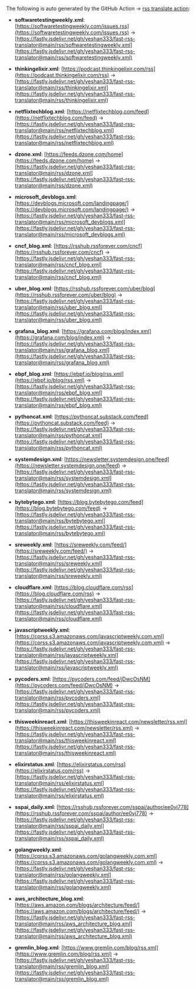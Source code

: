 The following is auto generated by the GitHub Action -> [rss translate action](.github/workflows/test_github_action.yaml):

<!-- fast-rss-translator: start -->

- **softwaretestingweekly.xml**: [https://softwaretestingweekly.com/issues.rss](https://softwaretestingweekly.com/issues.rss) -> [https://fastly.jsdelivr.net/gh/yeshan333/fast-rss-translator@main/rss/softwaretestingweekly.xml](https://fastly.jsdelivr.net/gh/yeshan333/fast-rss-translator@main/rss/softwaretestingweekly.xml)

- **thinkingelixir.xml**: [https://podcast.thinkingelixir.com/rss](https://podcast.thinkingelixir.com/rss) -> [https://fastly.jsdelivr.net/gh/yeshan333/fast-rss-translator@main/rss/thinkingelixir.xml](https://fastly.jsdelivr.net/gh/yeshan333/fast-rss-translator@main/rss/thinkingelixir.xml)

- **netflixtechblog.xml**: [https://netflixtechblog.com/feed](https://netflixtechblog.com/feed) -> [https://fastly.jsdelivr.net/gh/yeshan333/fast-rss-translator@main/rss/netflixtechblog.xml](https://fastly.jsdelivr.net/gh/yeshan333/fast-rss-translator@main/rss/netflixtechblog.xml)

- **dzone.xml**: [https://feeds.dzone.com/home](https://feeds.dzone.com/home) -> [https://fastly.jsdelivr.net/gh/yeshan333/fast-rss-translator@main/rss/dzone.xml](https://fastly.jsdelivr.net/gh/yeshan333/fast-rss-translator@main/rss/dzone.xml)

- **microsoft_devblogs.xml**: [https://devblogs.microsoft.com/landingpage/](https://devblogs.microsoft.com/landingpage/) -> [https://fastly.jsdelivr.net/gh/yeshan333/fast-rss-translator@main/rss/microsoft_devblogs.xml](https://fastly.jsdelivr.net/gh/yeshan333/fast-rss-translator@main/rss/microsoft_devblogs.xml)

- **cncf_blog.xml**: [https://rsshub.rssforever.com/cncf](https://rsshub.rssforever.com/cncf) -> [https://fastly.jsdelivr.net/gh/yeshan333/fast-rss-translator@main/rss/cncf_blog.xml](https://fastly.jsdelivr.net/gh/yeshan333/fast-rss-translator@main/rss/cncf_blog.xml)

- **uber_blog.xml**: [https://rsshub.rssforever.com/uber/blog](https://rsshub.rssforever.com/uber/blog) -> [https://fastly.jsdelivr.net/gh/yeshan333/fast-rss-translator@main/rss/uber_blog.xml](https://fastly.jsdelivr.net/gh/yeshan333/fast-rss-translator@main/rss/uber_blog.xml)

- **grafana_blog.xml**: [https://grafana.com/blog/index.xml](https://grafana.com/blog/index.xml) -> [https://fastly.jsdelivr.net/gh/yeshan333/fast-rss-translator@main/rss/grafana_blog.xml](https://fastly.jsdelivr.net/gh/yeshan333/fast-rss-translator@main/rss/grafana_blog.xml)

- **ebpf_blog.xml**: [https://ebpf.io/blog/rss.xml](https://ebpf.io/blog/rss.xml) -> [https://fastly.jsdelivr.net/gh/yeshan333/fast-rss-translator@main/rss/ebpf_blog.xml](https://fastly.jsdelivr.net/gh/yeshan333/fast-rss-translator@main/rss/ebpf_blog.xml)

- **pythoncat.xml**: [https://pythoncat.substack.com/feed](https://pythoncat.substack.com/feed) -> [https://fastly.jsdelivr.net/gh/yeshan333/fast-rss-translator@main/rss/pythoncat.xml](https://fastly.jsdelivr.net/gh/yeshan333/fast-rss-translator@main/rss/pythoncat.xml)

- **systemdesign.xml**: [https://newsletter.systemdesign.one/feed](https://newsletter.systemdesign.one/feed) -> [https://fastly.jsdelivr.net/gh/yeshan333/fast-rss-translator@main/rss/systemdesign.xml](https://fastly.jsdelivr.net/gh/yeshan333/fast-rss-translator@main/rss/systemdesign.xml)

- **bytebytego.xml**: [https://blog.bytebytego.com/feed](https://blog.bytebytego.com/feed) -> [https://fastly.jsdelivr.net/gh/yeshan333/fast-rss-translator@main/rss/bytebytego.xml](https://fastly.jsdelivr.net/gh/yeshan333/fast-rss-translator@main/rss/bytebytego.xml)

- **sreweekly.xml**: [https://sreweekly.com/feed/](https://sreweekly.com/feed/) -> [https://fastly.jsdelivr.net/gh/yeshan333/fast-rss-translator@main/rss/sreweekly.xml](https://fastly.jsdelivr.net/gh/yeshan333/fast-rss-translator@main/rss/sreweekly.xml)

- **cloudflare.xml**: [https://blog.cloudflare.com/rss](https://blog.cloudflare.com/rss) -> [https://fastly.jsdelivr.net/gh/yeshan333/fast-rss-translator@main/rss/cloudflare.xml](https://fastly.jsdelivr.net/gh/yeshan333/fast-rss-translator@main/rss/cloudflare.xml)

- **javascriptweekly.xml**: [https://cprss.s3.amazonaws.com/javascriptweekly.com.xml](https://cprss.s3.amazonaws.com/javascriptweekly.com.xml) -> [https://fastly.jsdelivr.net/gh/yeshan333/fast-rss-translator@main/rss/javascriptweekly.xml](https://fastly.jsdelivr.net/gh/yeshan333/fast-rss-translator@main/rss/javascriptweekly.xml)

- **pycoders.xml**: [https://pycoders.com/feed/jDwcOsNM](https://pycoders.com/feed/jDwcOsNM) -> [https://fastly.jsdelivr.net/gh/yeshan333/fast-rss-translator@main/rss/pycoders.xml](https://fastly.jsdelivr.net/gh/yeshan333/fast-rss-translator@main/rss/pycoders.xml)

- **thisweekinreact.xml**: [https://thisweekinreact.com/newsletter/rss.xml](https://thisweekinreact.com/newsletter/rss.xml) -> [https://fastly.jsdelivr.net/gh/yeshan333/fast-rss-translator@main/rss/thisweekinreact.xml](https://fastly.jsdelivr.net/gh/yeshan333/fast-rss-translator@main/rss/thisweekinreact.xml)

- **elixirstatus.xml**: [https://elixirstatus.com/rss](https://elixirstatus.com/rss) -> [https://fastly.jsdelivr.net/gh/yeshan333/fast-rss-translator@main/rss/elixirstatus.xml](https://fastly.jsdelivr.net/gh/yeshan333/fast-rss-translator@main/rss/elixirstatus.xml)

- **sspai_daily.xml**: [https://rsshub.rssforever.com/sspai/author/ee0vj778](https://rsshub.rssforever.com/sspai/author/ee0vj778) -> [https://fastly.jsdelivr.net/gh/yeshan333/fast-rss-translator@main/rss/sspai_daily.xml](https://fastly.jsdelivr.net/gh/yeshan333/fast-rss-translator@main/rss/sspai_daily.xml)

- **golangweekly.xml**: [https://cprss.s3.amazonaws.com/golangweekly.com.xml](https://cprss.s3.amazonaws.com/golangweekly.com.xml) -> [https://fastly.jsdelivr.net/gh/yeshan333/fast-rss-translator@main/rss/golangweekly.xml](https://fastly.jsdelivr.net/gh/yeshan333/fast-rss-translator@main/rss/golangweekly.xml)

- **aws_architecture_blog.xml**: [https://aws.amazon.com/blogs/architecture/feed/](https://aws.amazon.com/blogs/architecture/feed/) -> [https://fastly.jsdelivr.net/gh/yeshan333/fast-rss-translator@main/rss/aws_architecture_blog.xml](https://fastly.jsdelivr.net/gh/yeshan333/fast-rss-translator@main/rss/aws_architecture_blog.xml)

- **gremlin_blog.xml**: [https://www.gremlin.com/blog/rss.xml](https://www.gremlin.com/blog/rss.xml) -> [https://fastly.jsdelivr.net/gh/yeshan333/fast-rss-translator@main/rss/gremlin_blog.xml](https://fastly.jsdelivr.net/gh/yeshan333/fast-rss-translator@main/rss/gremlin_blog.xml)

<!-- fast-rss-translator: end -->

